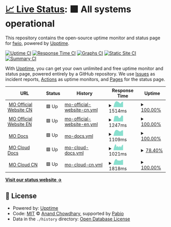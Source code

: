 # [📈 Live Status](https://3fuyang.github.io/upptime): <!--live status--> **🟩 All systems operational**

This repository contains the open-source uptime monitor and status page for [fwio](https://blog-five-navy-49.vercel.app/), powered by [Upptime](https://github.com/upptime/upptime).

[![Uptime CI](https://github.com/3fuyang/upptime/workflows/Uptime%20CI/badge.svg)](https://github.com/3fuyang/upptime/actions?query=workflow%3A%22Uptime+CI%22)
[![Response Time CI](https://github.com/3fuyang/upptime/workflows/Response%20Time%20CI/badge.svg)](https://github.com/3fuyang/upptime/actions?query=workflow%3A%22Response+Time+CI%22)
[![Graphs CI](https://github.com/3fuyang/upptime/workflows/Graphs%20CI/badge.svg)](https://github.com/3fuyang/upptime/actions?query=workflow%3A%22Graphs+CI%22)
[![Static Site CI](https://github.com/3fuyang/upptime/workflows/Static%20Site%20CI/badge.svg)](https://github.com/3fuyang/upptime/actions?query=workflow%3A%22Static+Site+CI%22)
[![Summary CI](https://github.com/3fuyang/upptime/workflows/Summary%20CI/badge.svg)](https://github.com/3fuyang/upptime/actions?query=workflow%3A%22Summary+CI%22)

With [Upptime](https://upptime.js.org), you can get your own unlimited and free uptime monitor and status page, powered entirely by a GitHub repository. We use [Issues](https://github.com/3fuyang/upptime/issues) as incident reports, [Actions](https://github.com/3fuyang/upptime/actions) as uptime monitors, and [Pages](https://3fuyang.github.io/upptime) for the status page.

<!--start: status pages-->
<!-- This summary is generated by Upptime (https://github.com/upptime/upptime) -->
<!-- Do not edit this manually, your changes will be overwritten -->
<!-- prettier-ignore -->
| URL | Status | History | Response Time | Uptime |
| --- | ------ | ------- | ------------- | ------ |
| <img alt="" src="https://icons.duckduckgo.com/ip3/matrixorigin.cn.ico" height="13"> [MO Official Website CN](https://matrixorigin.cn) | 🟩 Up | [mo-official-website-cn.yml](https://github.com/3fuyang/upptime/commits/HEAD/history/mo-official-website-cn.yml) | <details><summary><img alt="Response time graph" src="./graphs/mo-official-website-cn/response-time-week.png" height="20"> 1514ms</summary><br><a href="https://3fuyang.github.io/upptime/history/mo-official-website-cn"><img alt="Response time 1599" src="https://img.shields.io/endpoint?url=https%3A%2F%2Fraw.githubusercontent.com%2F3fuyang%2Fupptime%2FHEAD%2Fapi%2Fmo-official-website-cn%2Fresponse-time.json"></a><br><a href="https://3fuyang.github.io/upptime/history/mo-official-website-cn"><img alt="24-hour response time 1679" src="https://img.shields.io/endpoint?url=https%3A%2F%2Fraw.githubusercontent.com%2F3fuyang%2Fupptime%2FHEAD%2Fapi%2Fmo-official-website-cn%2Fresponse-time-day.json"></a><br><a href="https://3fuyang.github.io/upptime/history/mo-official-website-cn"><img alt="7-day response time 1514" src="https://img.shields.io/endpoint?url=https%3A%2F%2Fraw.githubusercontent.com%2F3fuyang%2Fupptime%2FHEAD%2Fapi%2Fmo-official-website-cn%2Fresponse-time-week.json"></a><br><a href="https://3fuyang.github.io/upptime/history/mo-official-website-cn"><img alt="30-day response time 1547" src="https://img.shields.io/endpoint?url=https%3A%2F%2Fraw.githubusercontent.com%2F3fuyang%2Fupptime%2FHEAD%2Fapi%2Fmo-official-website-cn%2Fresponse-time-month.json"></a><br><a href="https://3fuyang.github.io/upptime/history/mo-official-website-cn"><img alt="1-year response time 1599" src="https://img.shields.io/endpoint?url=https%3A%2F%2Fraw.githubusercontent.com%2F3fuyang%2Fupptime%2FHEAD%2Fapi%2Fmo-official-website-cn%2Fresponse-time-year.json"></a></details> | <details><summary><a href="https://3fuyang.github.io/upptime/history/mo-official-website-cn">100.00%</a></summary><a href="https://3fuyang.github.io/upptime/history/mo-official-website-cn"><img alt="All-time uptime 99.97%" src="https://img.shields.io/endpoint?url=https%3A%2F%2Fraw.githubusercontent.com%2F3fuyang%2Fupptime%2FHEAD%2Fapi%2Fmo-official-website-cn%2Fuptime.json"></a><br><a href="https://3fuyang.github.io/upptime/history/mo-official-website-cn"><img alt="24-hour uptime 100.00%" src="https://img.shields.io/endpoint?url=https%3A%2F%2Fraw.githubusercontent.com%2F3fuyang%2Fupptime%2FHEAD%2Fapi%2Fmo-official-website-cn%2Fuptime-day.json"></a><br><a href="https://3fuyang.github.io/upptime/history/mo-official-website-cn"><img alt="7-day uptime 100.00%" src="https://img.shields.io/endpoint?url=https%3A%2F%2Fraw.githubusercontent.com%2F3fuyang%2Fupptime%2FHEAD%2Fapi%2Fmo-official-website-cn%2Fuptime-week.json"></a><br><a href="https://3fuyang.github.io/upptime/history/mo-official-website-cn"><img alt="30-day uptime 100.00%" src="https://img.shields.io/endpoint?url=https%3A%2F%2Fraw.githubusercontent.com%2F3fuyang%2Fupptime%2FHEAD%2Fapi%2Fmo-official-website-cn%2Fuptime-month.json"></a><br><a href="https://3fuyang.github.io/upptime/history/mo-official-website-cn"><img alt="1-year uptime 99.97%" src="https://img.shields.io/endpoint?url=https%3A%2F%2Fraw.githubusercontent.com%2F3fuyang%2Fupptime%2FHEAD%2Fapi%2Fmo-official-website-cn%2Fuptime-year.json"></a></details>
| <img alt="" src="https://icons.duckduckgo.com/ip3/matrixorigin.io.ico" height="13"> [MO Official Website EN](https://matrixorigin.io) | 🟩 Up | [mo-official-website-en.yml](https://github.com/3fuyang/upptime/commits/HEAD/history/mo-official-website-en.yml) | <details><summary><img alt="Response time graph" src="./graphs/mo-official-website-en/response-time-week.png" height="20"> 1247ms</summary><br><a href="https://3fuyang.github.io/upptime/history/mo-official-website-en"><img alt="Response time 1384" src="https://img.shields.io/endpoint?url=https%3A%2F%2Fraw.githubusercontent.com%2F3fuyang%2Fupptime%2FHEAD%2Fapi%2Fmo-official-website-en%2Fresponse-time.json"></a><br><a href="https://3fuyang.github.io/upptime/history/mo-official-website-en"><img alt="24-hour response time 1384" src="https://img.shields.io/endpoint?url=https%3A%2F%2Fraw.githubusercontent.com%2F3fuyang%2Fupptime%2FHEAD%2Fapi%2Fmo-official-website-en%2Fresponse-time-day.json"></a><br><a href="https://3fuyang.github.io/upptime/history/mo-official-website-en"><img alt="7-day response time 1247" src="https://img.shields.io/endpoint?url=https%3A%2F%2Fraw.githubusercontent.com%2F3fuyang%2Fupptime%2FHEAD%2Fapi%2Fmo-official-website-en%2Fresponse-time-week.json"></a><br><a href="https://3fuyang.github.io/upptime/history/mo-official-website-en"><img alt="30-day response time 1258" src="https://img.shields.io/endpoint?url=https%3A%2F%2Fraw.githubusercontent.com%2F3fuyang%2Fupptime%2FHEAD%2Fapi%2Fmo-official-website-en%2Fresponse-time-month.json"></a><br><a href="https://3fuyang.github.io/upptime/history/mo-official-website-en"><img alt="1-year response time 1384" src="https://img.shields.io/endpoint?url=https%3A%2F%2Fraw.githubusercontent.com%2F3fuyang%2Fupptime%2FHEAD%2Fapi%2Fmo-official-website-en%2Fresponse-time-year.json"></a></details> | <details><summary><a href="https://3fuyang.github.io/upptime/history/mo-official-website-en">100.00%</a></summary><a href="https://3fuyang.github.io/upptime/history/mo-official-website-en"><img alt="All-time uptime 100.00%" src="https://img.shields.io/endpoint?url=https%3A%2F%2Fraw.githubusercontent.com%2F3fuyang%2Fupptime%2FHEAD%2Fapi%2Fmo-official-website-en%2Fuptime.json"></a><br><a href="https://3fuyang.github.io/upptime/history/mo-official-website-en"><img alt="24-hour uptime 100.00%" src="https://img.shields.io/endpoint?url=https%3A%2F%2Fraw.githubusercontent.com%2F3fuyang%2Fupptime%2FHEAD%2Fapi%2Fmo-official-website-en%2Fuptime-day.json"></a><br><a href="https://3fuyang.github.io/upptime/history/mo-official-website-en"><img alt="7-day uptime 100.00%" src="https://img.shields.io/endpoint?url=https%3A%2F%2Fraw.githubusercontent.com%2F3fuyang%2Fupptime%2FHEAD%2Fapi%2Fmo-official-website-en%2Fuptime-week.json"></a><br><a href="https://3fuyang.github.io/upptime/history/mo-official-website-en"><img alt="30-day uptime 100.00%" src="https://img.shields.io/endpoint?url=https%3A%2F%2Fraw.githubusercontent.com%2F3fuyang%2Fupptime%2FHEAD%2Fapi%2Fmo-official-website-en%2Fuptime-month.json"></a><br><a href="https://3fuyang.github.io/upptime/history/mo-official-website-en"><img alt="1-year uptime 100.00%" src="https://img.shields.io/endpoint?url=https%3A%2F%2Fraw.githubusercontent.com%2F3fuyang%2Fupptime%2FHEAD%2Fapi%2Fmo-official-website-en%2Fuptime-year.json"></a></details>
| <img alt="" src="https://icons.duckduckgo.com/ip3/docs.matrixorigin.cn.ico" height="13"> [MO Docs](https://docs.matrixorigin.cn) | 🟩 Up | [mo-docs.yml](https://github.com/3fuyang/upptime/commits/HEAD/history/mo-docs.yml) | <details><summary><img alt="Response time graph" src="./graphs/mo-docs/response-time-week.png" height="20"> 1109ms</summary><br><a href="https://3fuyang.github.io/upptime/history/mo-docs"><img alt="Response time 1174" src="https://img.shields.io/endpoint?url=https%3A%2F%2Fraw.githubusercontent.com%2F3fuyang%2Fupptime%2FHEAD%2Fapi%2Fmo-docs%2Fresponse-time.json"></a><br><a href="https://3fuyang.github.io/upptime/history/mo-docs"><img alt="24-hour response time 1188" src="https://img.shields.io/endpoint?url=https%3A%2F%2Fraw.githubusercontent.com%2F3fuyang%2Fupptime%2FHEAD%2Fapi%2Fmo-docs%2Fresponse-time-day.json"></a><br><a href="https://3fuyang.github.io/upptime/history/mo-docs"><img alt="7-day response time 1109" src="https://img.shields.io/endpoint?url=https%3A%2F%2Fraw.githubusercontent.com%2F3fuyang%2Fupptime%2FHEAD%2Fapi%2Fmo-docs%2Fresponse-time-week.json"></a><br><a href="https://3fuyang.github.io/upptime/history/mo-docs"><img alt="30-day response time 1168" src="https://img.shields.io/endpoint?url=https%3A%2F%2Fraw.githubusercontent.com%2F3fuyang%2Fupptime%2FHEAD%2Fapi%2Fmo-docs%2Fresponse-time-month.json"></a><br><a href="https://3fuyang.github.io/upptime/history/mo-docs"><img alt="1-year response time 1174" src="https://img.shields.io/endpoint?url=https%3A%2F%2Fraw.githubusercontent.com%2F3fuyang%2Fupptime%2FHEAD%2Fapi%2Fmo-docs%2Fresponse-time-year.json"></a></details> | <details><summary><a href="https://3fuyang.github.io/upptime/history/mo-docs">100.00%</a></summary><a href="https://3fuyang.github.io/upptime/history/mo-docs"><img alt="All-time uptime 100.00%" src="https://img.shields.io/endpoint?url=https%3A%2F%2Fraw.githubusercontent.com%2F3fuyang%2Fupptime%2FHEAD%2Fapi%2Fmo-docs%2Fuptime.json"></a><br><a href="https://3fuyang.github.io/upptime/history/mo-docs"><img alt="24-hour uptime 100.00%" src="https://img.shields.io/endpoint?url=https%3A%2F%2Fraw.githubusercontent.com%2F3fuyang%2Fupptime%2FHEAD%2Fapi%2Fmo-docs%2Fuptime-day.json"></a><br><a href="https://3fuyang.github.io/upptime/history/mo-docs"><img alt="7-day uptime 100.00%" src="https://img.shields.io/endpoint?url=https%3A%2F%2Fraw.githubusercontent.com%2F3fuyang%2Fupptime%2FHEAD%2Fapi%2Fmo-docs%2Fuptime-week.json"></a><br><a href="https://3fuyang.github.io/upptime/history/mo-docs"><img alt="30-day uptime 100.00%" src="https://img.shields.io/endpoint?url=https%3A%2F%2Fraw.githubusercontent.com%2F3fuyang%2Fupptime%2FHEAD%2Fapi%2Fmo-docs%2Fuptime-month.json"></a><br><a href="https://3fuyang.github.io/upptime/history/mo-docs"><img alt="1-year uptime 100.00%" src="https://img.shields.io/endpoint?url=https%3A%2F%2Fraw.githubusercontent.com%2F3fuyang%2Fupptime%2FHEAD%2Fapi%2Fmo-docs%2Fuptime-year.json"></a></details>
| <img alt="" src="https://icons.duckduckgo.com/ip3/docs.matrixorigin.cn.ico" height="13"> [MO Cloud Docs](https://docs.matrixorigin.cn/zh/m1intelligence) | 🟩 Up | [mo-cloud-docs.yml](https://github.com/3fuyang/upptime/commits/HEAD/history/mo-cloud-docs.yml) | <details><summary><img alt="Response time graph" src="./graphs/mo-cloud-docs/response-time-week.png" height="20"> 1021ms</summary><br><a href="https://3fuyang.github.io/upptime/history/mo-cloud-docs"><img alt="Response time 1174" src="https://img.shields.io/endpoint?url=https%3A%2F%2Fraw.githubusercontent.com%2F3fuyang%2Fupptime%2FHEAD%2Fapi%2Fmo-cloud-docs%2Fresponse-time.json"></a><br><a href="https://3fuyang.github.io/upptime/history/mo-cloud-docs"><img alt="24-hour response time 1368" src="https://img.shields.io/endpoint?url=https%3A%2F%2Fraw.githubusercontent.com%2F3fuyang%2Fupptime%2FHEAD%2Fapi%2Fmo-cloud-docs%2Fresponse-time-day.json"></a><br><a href="https://3fuyang.github.io/upptime/history/mo-cloud-docs"><img alt="7-day response time 1021" src="https://img.shields.io/endpoint?url=https%3A%2F%2Fraw.githubusercontent.com%2F3fuyang%2Fupptime%2FHEAD%2Fapi%2Fmo-cloud-docs%2Fresponse-time-week.json"></a><br><a href="https://3fuyang.github.io/upptime/history/mo-cloud-docs"><img alt="30-day response time 1040" src="https://img.shields.io/endpoint?url=https%3A%2F%2Fraw.githubusercontent.com%2F3fuyang%2Fupptime%2FHEAD%2Fapi%2Fmo-cloud-docs%2Fresponse-time-month.json"></a><br><a href="https://3fuyang.github.io/upptime/history/mo-cloud-docs"><img alt="1-year response time 1174" src="https://img.shields.io/endpoint?url=https%3A%2F%2Fraw.githubusercontent.com%2F3fuyang%2Fupptime%2FHEAD%2Fapi%2Fmo-cloud-docs%2Fresponse-time-year.json"></a></details> | <details><summary><a href="https://3fuyang.github.io/upptime/history/mo-cloud-docs">78.40%</a></summary><a href="https://3fuyang.github.io/upptime/history/mo-cloud-docs"><img alt="All-time uptime 96.03%" src="https://img.shields.io/endpoint?url=https%3A%2F%2Fraw.githubusercontent.com%2F3fuyang%2Fupptime%2FHEAD%2Fapi%2Fmo-cloud-docs%2Fuptime.json"></a><br><a href="https://3fuyang.github.io/upptime/history/mo-cloud-docs"><img alt="24-hour uptime 100.00%" src="https://img.shields.io/endpoint?url=https%3A%2F%2Fraw.githubusercontent.com%2F3fuyang%2Fupptime%2FHEAD%2Fapi%2Fmo-cloud-docs%2Fuptime-day.json"></a><br><a href="https://3fuyang.github.io/upptime/history/mo-cloud-docs"><img alt="7-day uptime 78.40%" src="https://img.shields.io/endpoint?url=https%3A%2F%2Fraw.githubusercontent.com%2F3fuyang%2Fupptime%2FHEAD%2Fapi%2Fmo-cloud-docs%2Fuptime-week.json"></a><br><a href="https://3fuyang.github.io/upptime/history/mo-cloud-docs"><img alt="30-day uptime 84.76%" src="https://img.shields.io/endpoint?url=https%3A%2F%2Fraw.githubusercontent.com%2F3fuyang%2Fupptime%2FHEAD%2Fapi%2Fmo-cloud-docs%2Fuptime-month.json"></a><br><a href="https://3fuyang.github.io/upptime/history/mo-cloud-docs"><img alt="1-year uptime 96.03%" src="https://img.shields.io/endpoint?url=https%3A%2F%2Fraw.githubusercontent.com%2F3fuyang%2Fupptime%2FHEAD%2Fapi%2Fmo-cloud-docs%2Fuptime-year.json"></a></details>
| <img alt="" src="https://icons.duckduckgo.com/ip3/matrixonecloud.cn.ico" height="13"> [MO Cloud CN](https://matrixonecloud.cn) | 🟩 Up | [mo-cloud-cn.yml](https://github.com/3fuyang/upptime/commits/HEAD/history/mo-cloud-cn.yml) | <details><summary><img alt="Response time graph" src="./graphs/mo-cloud-cn/response-time-week.png" height="20"> 1818ms</summary><br><a href="https://3fuyang.github.io/upptime/history/mo-cloud-cn"><img alt="Response time 1812" src="https://img.shields.io/endpoint?url=https%3A%2F%2Fraw.githubusercontent.com%2F3fuyang%2Fupptime%2FHEAD%2Fapi%2Fmo-cloud-cn%2Fresponse-time.json"></a><br><a href="https://3fuyang.github.io/upptime/history/mo-cloud-cn"><img alt="24-hour response time 1946" src="https://img.shields.io/endpoint?url=https%3A%2F%2Fraw.githubusercontent.com%2F3fuyang%2Fupptime%2FHEAD%2Fapi%2Fmo-cloud-cn%2Fresponse-time-day.json"></a><br><a href="https://3fuyang.github.io/upptime/history/mo-cloud-cn"><img alt="7-day response time 1818" src="https://img.shields.io/endpoint?url=https%3A%2F%2Fraw.githubusercontent.com%2F3fuyang%2Fupptime%2FHEAD%2Fapi%2Fmo-cloud-cn%2Fresponse-time-week.json"></a><br><a href="https://3fuyang.github.io/upptime/history/mo-cloud-cn"><img alt="30-day response time 1722" src="https://img.shields.io/endpoint?url=https%3A%2F%2Fraw.githubusercontent.com%2F3fuyang%2Fupptime%2FHEAD%2Fapi%2Fmo-cloud-cn%2Fresponse-time-month.json"></a><br><a href="https://3fuyang.github.io/upptime/history/mo-cloud-cn"><img alt="1-year response time 1812" src="https://img.shields.io/endpoint?url=https%3A%2F%2Fraw.githubusercontent.com%2F3fuyang%2Fupptime%2FHEAD%2Fapi%2Fmo-cloud-cn%2Fresponse-time-year.json"></a></details> | <details><summary><a href="https://3fuyang.github.io/upptime/history/mo-cloud-cn">100.00%</a></summary><a href="https://3fuyang.github.io/upptime/history/mo-cloud-cn"><img alt="All-time uptime 99.94%" src="https://img.shields.io/endpoint?url=https%3A%2F%2Fraw.githubusercontent.com%2F3fuyang%2Fupptime%2FHEAD%2Fapi%2Fmo-cloud-cn%2Fuptime.json"></a><br><a href="https://3fuyang.github.io/upptime/history/mo-cloud-cn"><img alt="24-hour uptime 100.00%" src="https://img.shields.io/endpoint?url=https%3A%2F%2Fraw.githubusercontent.com%2F3fuyang%2Fupptime%2FHEAD%2Fapi%2Fmo-cloud-cn%2Fuptime-day.json"></a><br><a href="https://3fuyang.github.io/upptime/history/mo-cloud-cn"><img alt="7-day uptime 100.00%" src="https://img.shields.io/endpoint?url=https%3A%2F%2Fraw.githubusercontent.com%2F3fuyang%2Fupptime%2FHEAD%2Fapi%2Fmo-cloud-cn%2Fuptime-week.json"></a><br><a href="https://3fuyang.github.io/upptime/history/mo-cloud-cn"><img alt="30-day uptime 100.00%" src="https://img.shields.io/endpoint?url=https%3A%2F%2Fraw.githubusercontent.com%2F3fuyang%2Fupptime%2FHEAD%2Fapi%2Fmo-cloud-cn%2Fuptime-month.json"></a><br><a href="https://3fuyang.github.io/upptime/history/mo-cloud-cn"><img alt="1-year uptime 99.94%" src="https://img.shields.io/endpoint?url=https%3A%2F%2Fraw.githubusercontent.com%2F3fuyang%2Fupptime%2FHEAD%2Fapi%2Fmo-cloud-cn%2Fuptime-year.json"></a></details>

<!--end: status pages-->

[**Visit our status website →**](https://3fuyang.github.io/upptime)

## 📄 License

- Powered by: [Upptime](https://github.com/upptime/upptime)
- Code: [MIT](./LICENSE) © [Anand Chowdhary](https://anandchowdhary.com), supported by [Pabio](https://pabio.com)
- Data in the `./history` directory: [Open Database License](https://opendatacommons.org/licenses/odbl/1-0/)
